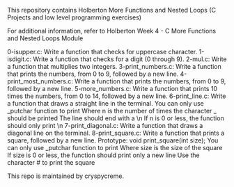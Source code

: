This repository contains Holberton More Functions and Nested Loops (C Projects and low level programming exercises) 

For additional information, refer to Holberton Week 4 - C More Functions and Nested Loops Module 

0-isupper.c: Write a function that checks for uppercase character.
1-isdigit.c: Write a function that checks for a digit (0 through 9).
2-mul.c: Write a function that multiplies two integers.
3-print_numbers.c: Write a function that prints the numbers, from 0 to 9, followed by a new line.
4-print_most_numbers.c: Write a function that prints the numbers, from 0 to 9, followed by a new line.
5-more_numbers.c: Write a function that prints 10 times the numbers, from 0 to 14, followed by a new line.
6-print_line.c: Write a function that draws a straight line in the terminal.
				You can only use _putchar function to print
				Where n is the number of times the character _ should be printed
				The line should end with a \n
				If n is 0 or less, the function should only print \n
7-print_diagonal.c: Write a function that draws a diagonal line on the terminal.
8-print_square.c: Write a function that prints a square, followed by a new line.
				  Prototype: void print_square(int size);
				  You can only use _putchar function to print
				  Where size is the size of the square
				  If size is 0 or less, the function should print only a new line
				  Use the character # to print the square

This repo is maintained by cryspycreme. 
